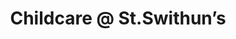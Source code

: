---
title: 'Childcare @ St.Swithun’s'
description: |
address: St Swithun's Community Centre, Arncliffe Road, Eastmoor, Wakefield, WF1 4RW.
services: |
  - Sessional care for children aged 2 to 5 years
opening_hours: 9.00am - 12noon and 1.00pm - 4.00pm Monday to Friday (term-time only)
phone: 01924 361212 (ext 240)
email: childcare@stgeorgeslupset.org.uk
map: <iframe src="https://www.google.com/maps/embed?pb=!1m18!1m12!1m3!1d2362.6194399088636!2d-1.4823527343180682!3d53.68940768005238!2m3!1f0!2f0!3f0!3m2!1i1024!2i768!4f13.1!3m3!1m2!1s0x0%3A0x3eff335d1ea8365a!2sSt+Swithun&#39;s+Community+Centre!5e0!3m2!1sen!2suk!4v1505982323512" width="600" height="450" frameborder="0" style="border:0" allowfullscreen></iframe>
viewing_code: |
  <iframe width="100%" frameborder="0" style="overflow: hidden; height: 800px;" allowtransparency="" scrolling="no" src="https://forms.nurseryadmin.com/gen-nursery-visit/nursery-visit-ccareswh.php" id="iFrameResizer0"></iframe><script src="https://forms.nurseryadmin.com/js/iframeResizer.min.js" type="text/javascript"></script><script type="text/javascript">iFrameResize({enablePublicMethods:true});</script>
registration_code: |
  <iframe width="100%" frameborder="0" style="overflow: hidden; height: 5000px;" allowtransparency="" scrolling="no" src="https://forms.nurseryadmin.com/gen-register-child/register-child-ccareswh.php" id="iFrameResizer1"></iframe><script src="https://forms.nurseryadmin.com/js/iframeResizer.min.js" type="text/javascript"></script><script type="text/javascript">iFrameResize({enablePublicMethods:true});</script>
---